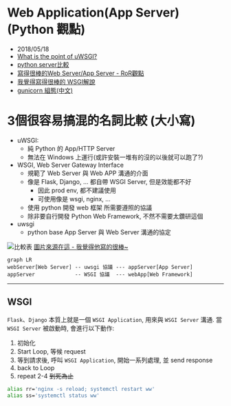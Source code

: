# Web Application(App Server)(Python 觀點)

- 2018/05/18
- [What is the point of uWSGI?
](https://stackoverflow.com/questions/38601440/what-is-the-point-of-uwsgi?utm_medium=organic&utm_source=google_rich_qa&utm_campaign=google_rich_qa)
- [python server比較](https://www.digitalocean.com/community/tutorials/django-server-comparison-the-development-server-mod_wsgi-uwsgi-and-gunicorn)
- [寫得很棒的Web Server/App Server - RoR觀點](https://github.com/evenchange4/blog/blob/master/source/_posts/Ruby/2013-07-04-server.md)
- [我覺得寫得很棒的 WSGI解說](https://github.com/uranusjr/django-tutorial-for-programmers/blob/1.8/02-how-does-django-work.md)
- [gunicorn 組態(中文)](https://tw.saowen.com/a/c85254c32f134b6654a89b72971d5d5ace28d99d63c29f134639d5010141bd4e)



# 3個很容易搞混的名詞比較 (大小寫)

- uWSGI: 
    - 純 Python 的 App/HTTP Server
    - 無法在 Windows 上運行(或許安裝一堆有的沒的以後就可以跑了?)
- WSGI, Web Server Gateway Interface
    - 規範了 Web Server 與 Web APP 溝通的介面
    - 像是 Flask, Django, ... 都自帶 WSGI Server, 但是效能都不好
        - 因此 prod env, 都不建議使用
        - 可使用像是 wsgi, nginx, ...
    - 使用 python 開發 web 框架 所需要遵照的協議
    - 除非要自行開發 Python Web Framework, 不然不需要太鑽研這個
- uwsgi
    - python base App Server 與 Web Server 溝通的協定

![比較表](../../img/wsgi.jpg)
[圖片來源在這 - 我覺得他寫的很棒~](https://www.rapospectre.com/blog/31)



```mermaid
graph LR
webServer[Web Server] -- uwsgi 協議 --- appServer[App Server]
appServer             -- WSGI 協議  --- webApp[Web Framework]
```

---------------------------
## WSGI

`Flask`、`Django` 本質上就是一個 `WSGI Application`, 用來與 `WSGI Server` 溝通. 當 `WSGI Server` 被啟動時, 會進行以下動作:

1. 初始化
2. Start Loop, 等候 request
3. 等到請求後, 呼叫 `WSGI Application`, 開始一系列處理, 並 send response
4. back to Loop
5. repeat 2-4 ~~到死為止~~



```sh
alias rr='nginx -s reload; systemctl restart ww'
alias ss='systemctl status ww'
```